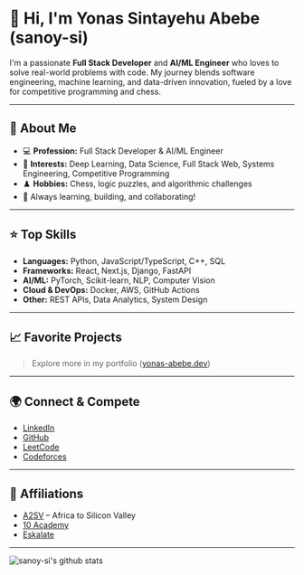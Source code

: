 # 👋 Hi, I'm Yonas Sintayehu Abebe (sanoy-si)

I'm a passionate **Full Stack Developer** and **AI/ML Engineer** who loves to solve real-world problems with code. My journey blends software engineering, machine learning, and data-driven innovation, fueled by a love for competitive programming and chess.

---

## 🚀 About Me

- 💻 **Profession:** Full Stack Developer & AI/ML Engineer
- 🧠 **Interests:** Deep Learning, Data Science, Full Stack Web, Systems Engineering, Competitive Programming
- ♟️ **Hobbies:** Chess, logic puzzles, and algorithmic challenges
- 🌱 Always learning, building, and collaborating!

---

## ⭐ Top Skills

- **Languages:** Python, JavaScript/TypeScript, C++, SQL
- **Frameworks:** React, Next.js, Django, FastAPI
- **AI/ML:** PyTorch, Scikit-learn, NLP, Computer Vision
- **Cloud & DevOps:** Docker, AWS, GitHub Actions
- **Other:** REST APIs, Data Analytics, System Design

---

## 📈 Favorite Projects
> Explore more in my portfolio ([yonas-abebe.dev](https://www.yonas-abebe.dev))

---

## 🌍 Connect & Compete

- [LinkedIn](https://www.linkedin.com/in/yonas-sintayehu-341a06233/)
- [GitHub](https://github.com/sanoy-si)
- [LeetCode](https://leetcode.com/u/sanoy-si/)
- [Codeforces](https://codeforces.com/profile/Sanoy-si)

---

## 🏅 Affiliations

- [A2SV](https://a2sv.org/) – Africa to Silicon Valley
- [10 Academy](https://10academy.org/)
- [Eskalate](https://www.eskalate.io/)

---


![sanoy-si's github stats](https://github-readme-stats.vercel.app/api?username=sanoy-si&show_icons=true&theme=github_dark)
